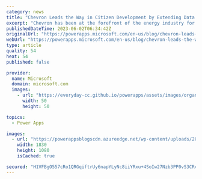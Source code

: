```yaml
---
category: news
title: "Chevron Leads the Way in Citizen Development by Extending Data Lake Accessibility with Microsoft Dataverse"
excerpt: "Chevron has been at the forefront of the energy industry for more than 140 years, and while there are many factors contributing to this success, it’s clear the ingenuity and creativity of its people continuously pave the way for innovation. The global company has always empowered its workforce to solve"
publishedDateTime: 2023-06-02T06:34:42Z
originalUrl: "https://powerapps.microsoft.com/en-us/blog/chevron-leads-the-way-in-citizen-development-by-extending-data-lake-accessibility-with-microsoft-dataverse/"
webUrl: "https://powerapps.microsoft.com/en-us/blog/chevron-leads-the-way-in-citizen-development-by-extending-data-lake-accessibility-with-microsoft-dataverse/"
type: article
quality: 54
heat: 54
published: false

provider:
  name: Microsoft
  domain: microsoft.com
  images:
    - url: "https://everyday-cc.github.io/powerapps/assets/images/organizations/microsoft.com-50x50.jpg"
      width: 50
      height: 50

topics:
  - Power Apps

images:
  - url: "https://powerappsblogscdn.azureedge.net/wp-content/uploads/2023/05/Pipelines-extensibility-GA2-blog-2.gif"
    width: 1830
    height: 1080
    isCached: true

secured: "H1VFBgO557cRo1QRGqiftrUy6napYLyNc8iiYRxu+4SoIw27Nzb3PP0vS3CRcEOcILMfZqTbR+XpWvLWh8nOJbpMJfqyH9Uf3c1mK06ElEAYhZxZyGF2wyYuGD7zWT66Sg0GWd/21EcE0B812oFQONFYI0SHRB2SY/NM6eNuLIkiTMy1t0UFCIGfVHgw6G24cm6WcfU1GmZ73kWR6IKMNRHWIS8JSNuBSztNzAwFGr7FWwbRRNSevzWsE3m3WrGWA3djCc6a0mQ0kluUXx8chCs4s5A01vAPU/OxuAvbnu06gFZDwUHcSckBYr1hVFK6hS/r8Rxvs9kc6T94IJv4Dznu3SJWPnyA7RKb8bS8gSk=;hxKyBB4icOQpjRqhe244QQ=="
---
```


